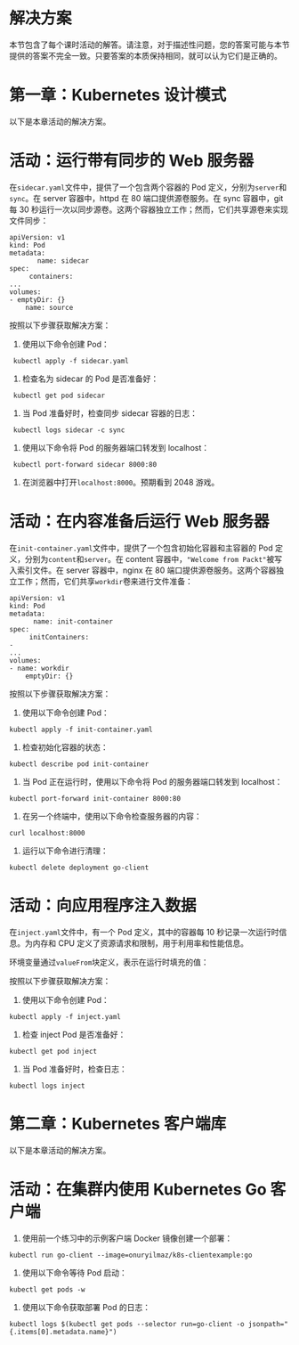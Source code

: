 # 解决方案

本节包含了每个课时活动的解答。请注意，对于描述性问题，您的答案可能与本节提供的答案不完全一致。只要答案的本质保持相同，就可以认为它们是正确的。

# 第一章：Kubernetes 设计模式

以下是本章活动的解决方案。

# 活动：运行带有同步的 Web 服务器

在`sidecar.yaml`文件中，提供了一个包含两个容器的 Pod 定义，分别为`server`和`sync`。在 server 容器中，httpd 在 80 端口提供源卷服务。在 sync 容器中，git 每 30 秒运行一次以同步源卷。这两个容器独立工作；然而，它们共享源卷来实现文件同步：

```
apiVersion: v1
kind: Pod
metadata:
       name: sidecar
spec:
     containers:
...
volumes:
- emptyDir: {}
    name: source 
```

按照以下步骤获取解决方案：

1.  使用以下命令创建 Pod：

```
 kubectl apply -f sidecar.yaml 
```

1.  检查名为 sidecar 的 Pod 是否准备好：

```
 kubectl get pod sidecar 
```

1.  当 Pod 准备好时，检查同步 sidecar 容器的日志：

```
 kubectl logs sidecar -c sync

```

1.  使用以下命令将 Pod 的服务器端口转发到 localhost：

```
 kubectl port-forward sidecar 8000:80

```

1.  在浏览器中打开`localhost:8000`。预期看到 2048 游戏。

# 活动：在内容准备后运行 Web 服务器

在`init-container.yaml`文件中，提供了一个包含初始化容器和主容器的 Pod 定义，分别为`content`和`server`。在 content 容器中，`"Welcome from Packt"`被写入索引文件。在 server 容器中，nginx 在 80 端口提供源卷服务。这两个容器独立工作；然而，它们共享`workdir`卷来进行文件准备：

```
apiVersion: v1
kind: Pod
metadata:
      name: init-container
spec:
     initContainers:
-
...
volumes:
- name: workdir
    emptyDir: {} 
```

按照以下步骤获取解决方案：

1.  使用以下命令创建 Pod：

```
kubectl apply -f init-container.yaml

```

1.  检查初始化容器的状态：

```
kubectl describe pod init-container

```

1.  当 Pod 正在运行时，使用以下命令将 Pod 的服务器端口转发到 localhost：

```
kubectl port-forward init-container 8000:80 
```

1.  在另一个终端中，使用以下命令检查服务器的内容：

```
curl localhost:8000

```

1.  运行以下命令进行清理：

```
kubectl delete deployment go-client 
```

# 活动：向应用程序注入数据

在`inject.yaml`文件中，有一个 Pod 定义，其中的容器每 10 秒记录一次运行时信息。为内存和 CPU 定义了资源请求和限制，用于利用率和性能信息。

环境变量通过`valueFrom`块定义，表示在运行时填充的值：

按照以下步骤获取解决方案：

1.  使用以下命令创建 Pod：

```
kubectl apply -f inject.yaml

```

1.  检查 inject Pod 是否准备好：

```
kubectl get pod inject

```

1.  当 Pod 准备好时，检查日志：

```
kubectl logs inject

```

# 第二章：Kubernetes 客户端库

以下是本章活动的解决方案。

# 活动：在集群内使用 Kubernetes Go 客户端

1.  使用前一个练习中的示例客户端 Docker 镜像创建一个部署：

```
kubectl run go-client --image=onuryilmaz/k8s-clientexample:go

```

1.  使用以下命令等待 Pod 启动：

```
kubectl get pods -w

```

1.  使用以下命令获取部署 Pod 的日志：

```
kubectl logs $(kubectl get pods --selector run=go-client -o jsonpath="{.items[0].metadata.name}")
```
